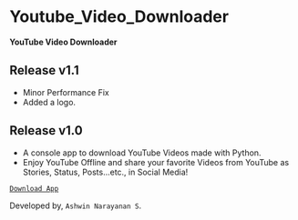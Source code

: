 # Youtube_Video_Downloader

<b>YouTube Video Downloader</b>

## Release v1.1

- Minor Performance Fix
- Added a logo.

## Release v1.0

- A console app to download YouTube Videos made with Python.
- Enjoy YouTube Offline and share your favorite Videos from YouTube as Stories, Status, Posts...etc., in Social Media!

<a href="https://github.com/Ashrockzzz2003/Youtube_Video_Downloader/releases/download/v1.1/Youtube.Video.Downloader_v1.1.exe">`Download App`</a>

Developed by,
`Ashwin Narayanan S`.
